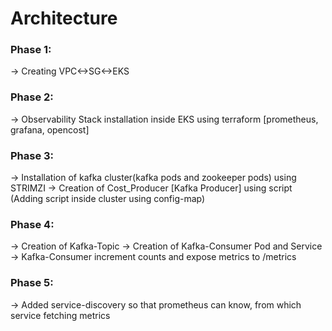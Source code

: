 # Architecture

### Phase 1:
-> Creating VPC<->SG<->EKS

### Phase 2:
-> Observability Stack installation inside EKS using terraform [prometheus, grafana, opencost]

### Phase 3:
-> Installation of kafka cluster(kafka pods and zookeeper pods) using STRIMZI
-> Creation of Cost_Producer [Kafka Producer] using script (Adding script inside cluster using config-map)

### Phase 4:
-> Creation of Kafka-Topic
-> Creation of Kafka-Consumer Pod and Service
-> Kafka-Consumer increment counts and expose metrics to /metrics

### Phase 5:
-> Added service-discovery so that prometheus can know, from which service fetching metrics 
